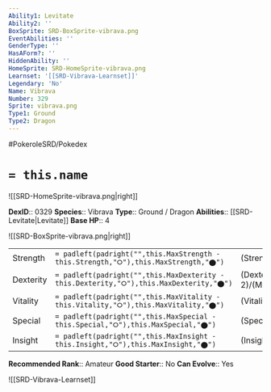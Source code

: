 ```yaml
---
Ability1: Levitate
Ability2: ''
BoxSprite: SRD-BoxSprite-vibrava.png
EventAbilities: ''
GenderType: ''
HasAForm?: ''
HiddenAbility: ''
HomeSprite: SRD-HomeSprite-vibrava.png
Learnset: '[[SRD-Vibrava-Learnset]]'
Legendary: 'No'
Name: Vibrava
Number: 329
Sprite: vibrava.png
Type1: Ground
Type2: Dragon
---
```


#PokeroleSRD/Pokedex

# `= this.name`

![[SRD-HomeSprite-vibrava.png|right]]

**DexID**:: 0329
**Species**:: Vibrava
**Type**:: Ground / Dragon
**Abilities**:: [[SRD-Levitate|Levitate]]
**Base HP**:: 4

![[SRD-BoxSprite-vibrava.png|right]]

|           |                                                                                        |                                          |
| --------- | -------------------------------------------------------------------------------------- | ---------------------------------------- |
| Strength  | `= padleft(padright("",this.MaxStrength - this.Strength,"⭘"),this.MaxStrength,"⬤")`    | (Strength::3)/(MaxStrength::6)   |
| Dexterity | `= padleft(padright("",this.MaxDexterity - this.Dexterity,"⭘"),this.MaxDexterity,"⬤")` | (Dexterity:: 2)/(MaxDexterity::4) |
| Vitality  | `= padleft(padright("",this.MaxVitality - this.Vitality,"⭘"),this.MaxVitality,"⬤")`    | (Vitality::2)/(MaxVitality::4)   |
| Special   | `= padleft(padright("",this.MaxSpecial - this.Special,"⭘"),this.MaxSpecial,"⬤")`       | (Special::2)/(MaxSpecial::4)     |
| Insight   | `= padleft(padright("",this.MaxInsight - this.Insight,"⭘"),this.MaxInsight,"⬤")`       | (Insight::2)/(MaxInsight::4)     |

**Recommended Rank**:: Amateur
**Good Starter**:: No
**Can Evolve**:: Yes

![[SRD-Vibrava-Learnset]]